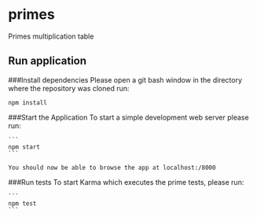 # primes
Primes multiplication table

## Run application

###Install dependencies
   Please open a git bash window in the directory where the repository was cloned
   run:
   ```
   npm install
   ```

###Start the Application
    To start a simple development web server please run:

    ```
    npm start
    ```

    You should now be able to browse the app at localhost:/8000

###Run tests
    To start Karma which executes the prime tests, please run:

    ```
    npm test
    ```